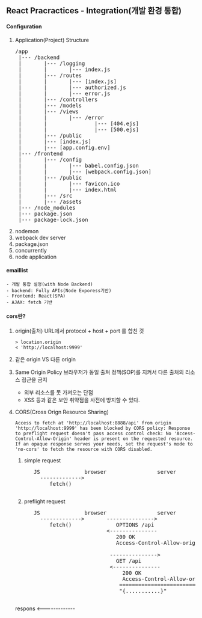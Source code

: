 ## React Pracractices - Integration(개발 환경 통합)

#### Configuration
1. Application(Project) Structure
   <pre>
   /app
    |--- /backend
    |       |--- /logging
    |       |       |--- index.js
    |       |--- /routes
    |       |       |--- [index.js]
    |       |       |--- authorized.js
    |       |       |--- error.js
    |       |--- /controllers
    |       |--- /models
    |       |--- /views
    |       |       |--- /error
    |       |               |--- [404.ejs]
    |       |               |--- [500.ejs]
    |       |--- /public
    |       |--- [index.js]
    |       |--- [app.config.env]    
    |--- /frontend
    |       |--- /config
    |       |       |--- babel.config.json
    |       |       |--- [webpack.config.json]
    |       |--- /public
    |       |       |--- favicon.ico
    |       |       |--- index.html
    |       |--- /src
    |       |--- /assets
    |--- /node_modules
    |--- package.json
    |--- package-lock.json
   </pre>
2. nodemon
3. webpack dev server
4. package.json
5. concurrently
6. node application

#### emaillist
    - 개발 통합 설정(with Node Backend)
    - backend: Fully APIs(Node Exporess기반)
    - Frontend: React(SPA)
    - AJAX: fetch 기반

#### cors란?
1. origin(출처)
   URL에서 protocol + host + port 를 합친 것
   ```
   > location.origin
   < 'http://localhost:9999'
   ```

2. 같은 origin VS 다른 origin
3. Same Origin Policy
   브라우저가 동일 출처 정책(SOP)를 지켜서 다른 출처의 리소스 접근을 금지
   - 외부 리소스를 못 가져오는 단점
   - XSS 등과 같은 보안 취약점을 사전에 방지할 수 있다.

4. CORS(Cross Orign Resource Sharing)
   ```
   Access to fetch at 'http://localhost:8888/api' from origin 'http://localhost:9999' has been blocked by CORS policy: Response to preflight request doesn't pass access control check: No 'Access-Control-Allow-Origin' header is present on the requested resource. If an opaque response serves your needs, set the request's mode to 'no-cors' to fetch the resource with CORS disabled.
   ```
   1. simple request
      <pre>
         JS              browser                server
           ------------->
              fetch()

      </pre>

   2. preflight request
      <pre>
         JS              browser                server
           ------------->       --------------->
              fetch()              OPTIONS /api
                                <---------------
                                   200 OK
                                   Access-Control-Allow-origin:*

                                 --------------->
                                   GET /api
                                 <---------------
                                     200 OK
                                     Access-Control-Allow-origin:*
                                    ==============================
                                    "{...........}"  

   respons <-------------                                 
      </pre>
